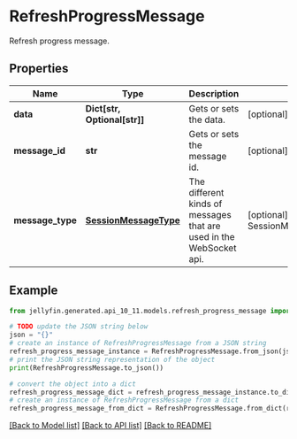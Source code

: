 # RefreshProgressMessage

Refresh progress message.

## Properties

Name | Type | Description | Notes
------------ | ------------- | ------------- | -------------
**data** | **Dict[str, Optional[str]]** | Gets or sets the data. | [optional] 
**message_id** | **str** | Gets or sets the message id. | [optional] 
**message_type** | [**SessionMessageType**](SessionMessageType.md) | The different kinds of messages that are used in the WebSocket api. | [optional] [readonly] [default to SessionMessageType.REFRESHPROGRESS]

## Example

```python
from jellyfin.generated.api_10_11.models.refresh_progress_message import RefreshProgressMessage

# TODO update the JSON string below
json = "{}"
# create an instance of RefreshProgressMessage from a JSON string
refresh_progress_message_instance = RefreshProgressMessage.from_json(json)
# print the JSON string representation of the object
print(RefreshProgressMessage.to_json())

# convert the object into a dict
refresh_progress_message_dict = refresh_progress_message_instance.to_dict()
# create an instance of RefreshProgressMessage from a dict
refresh_progress_message_from_dict = RefreshProgressMessage.from_dict(refresh_progress_message_dict)
```
[[Back to Model list]](../README.md#documentation-for-models) [[Back to API list]](../README.md#documentation-for-api-endpoints) [[Back to README]](../README.md)


